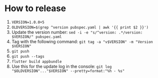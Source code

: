 # How to release

1. ```VERSION=1.0.0+5```
1. ```OLDVERSION=$(grep ^version pubspec.yaml | awk '{{ print $2 }}')```
1. Update the version number: ```sed -i -e "s/^version: .*/version: $VERSION/" pubspec.yaml```
1. Tag with the following command: ```git tag -a "v$VERSION" -m "Version $VERSION"```
1. ```git push```
1. ```git push --tags```
1. ```flutter build appbundle```
1. Use this for the update log in the console: ```git log "$OLDVERSION"..."$VERSION" --pretty=format:"%h - %s"```